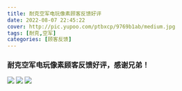 ```yaml
---
title: 耐克空军电玩像素顾客反馈好评
date: 2022-08-07 22:45:22
cover: http://pic.yupoo.com/ptbxcp/9769b1ab/medium.jpg
tags: [耐克,空军]
categories: [顾客反馈]
---
```


###  耐克空军电玩像素顾客反馈好评，感谢兄弟！
![](http://pic.yupoo.com/ptbxcp/a452c042/454effb9.jpg)
![](http://pic.yupoo.com/ptbxcp/c29b6219/31758354.jpg)
![](http://pic.yupoo.com/ptbxcp/9769b1ab/e9356296.jpg)

